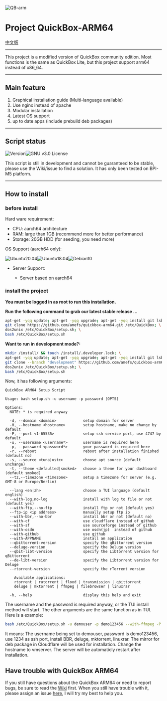 ![QB-arm](https://img.nyamoe.com/images/2019/10/15/quickbox-arm64-logo.png)

# Project QuickBox-ARM64

[中文版](https://github.com/amefs/quickbox-arm64/blob/master/README_zh.md)

---

This project is a modified version of QuickBox community edition. Most functions is the same as QuickBox Lite, but this project support arm64 instead of x86_64.

---

## Main feature

1. Graphical installation guide (Multi-language available)
2. Use nginx instead of apache
3. Modular installation
4. Latest OS support
5. up to date apps (include prebuild deb packages)

---

## Script status

![Version](https://img.shields.io/badge/version-1.0.0-orange?style=flat-square)![GNU v3.0 License](https://img.shields.io/badge/license-GNU%20v3.0%20License-blue.svg?style=flat-square)

This script is still in development and cannot be guaranteed to be stable, please use the Wiki/issue to find a solution. It has only been tested on BPI-M5 platform.

---

## How to install

### before install

Hard ware requirement:

- CPU: aarch64 architecture
- RAM: large than 1GB (recommend more for better performance)
- Storage: 20GB HDD (for seeding, you need more)

OS Support (aarch64 only):

![Ubuntu20.04](https://img.shields.io/badge/Ubuntu%2020.04-passing-brightgreen.svg?style=flat-square)![Ubuntu18.04](https://img.shields.io/badge/Ubuntu%2018.04-passing-brightgreen.svg?style=flat-square)![Debian10](https://img.shields.io/badge/Debian%2010-passing-brightgreen.svg?style=flat-square)

- Server Support:

  - Server based on aarch64

### install the project

**You must be logged in as root to run this installation.**

**Run the following command to grab our latest stable release ...**

```bash
apt-get -yqq update; apt-get -yqq upgrade; apt-get -yqq install git lsb-release dos2unix; \
git clone https://github.com/amefs/quickbox-arm64.git /etc/QuickBox; \
dos2unix /etc/QuickBox/setup.sh; \
bash /etc/QuickBox/setup.sh
```

**Want to run in development mode?:**

```bash
mkdir /install/ && touch /install/.developer.lock; \
apt-get -yqq update; apt-get -yqq upgrade; apt-get -yqq install git lsb-release dos2unix; \
git clone --branch "development" https://github.com/amefs/quickbox-arm64.git /etc/QuickBox; \
dos2unix /etc/QuickBox/setup.sh; \
bash /etc/QuickBox/setup.sh
```

Now, it has following arguments:

```
QuickBox ARM64 Setup Script

Usage: bash setup.sh -u username -p password [OPTS]

Options:
  NOTE: * is required anyway

  -d, --domain <domain>            setup domain for server
  -H, --hostname <hostname>        setup hostname, make no change by default
  -P, --port <1-65535>             setup ssh service port, use 4747 by default
  -u, --username <username*>       username is required here
  -p, --password <password*>       your password is required here
  -r, --reboot                     reboot after installation finished (default no)
  -s, --source <tuna|ustc>         choose apt source (default unchange)
  -t, --theme <defaulted|smoked>   choose a theme for your dashboard (default smoked)
  --tz,--timezone <timezone>       setup a timezone for server (e.g. GMT-8 or Europe/Berlin)
  
  --lang <en|zh>                   choose a TUI language (default english)
  --with-log,no-log                install with log to file or not (default yes)
  --with-ftp,--no-ftp              install ftp or not (default yes)
  --ftp-ip <ip address>            manually setup ftp ip
  --with-bbr,--no-bbr              install bbr or not (default no)
  --with-cf                        use cloudflare instead of github
  --with-sf                        use sourceforge instead of github
  --with-osdn                      use osdn(jp)  instead of github
  --with-github                    use github
  --with-APPNAME                   install an application
  --qbittorrent-version            specify the qBittorrent version
  --deluge-version                 specify the Deluge version
  --qbit-libt-version              specify the Libtorrent version for qBittorrent
  --de-libt-version                specify the Libtorrent version for Deluge
  --rtorrent-version               specify the rTorrent version

    Available applications:
    rtorrent | rutorrent | flood | transmission | qbittorrent
    deluge | mktorrent | ffmpeg | filebrowser | linuxrar

  -h, --help                       display this help and exit
```

The username and the password is required anyway, or the TUI install method will start. The other arguments are the same function as in TUI. Here is a example:

```bash
bash /etc/QuickBox/setup.sh -u demouser -p demo123456 --with-ffmpeg -P 1234 --with-bbr --with-deluge --with-mktorrent --with-linuxrar --with-cf --hostname vmserver --reboot
```

It means: The username being set to demouser, password is demo123456, use 1234 as ssh port, install BBR, deluge, mktorrent, linuxrar. The mirror for deb package in Cloudflare will be used for installation. Change the hostname to vmserver. The server will be automaticly restart after installation.

## Have trouble with QuickBox ARM64

If you still have questions about the QuickBox ARM64 or need to report bugs, be sure to read the [Wiki](https://en.wiki.ptbox.dev) first. When you still have trouble with it, please assign an issue [here](https://github.com/amefs/quickbox-arm64/issues/new), I will try my best to help you.

